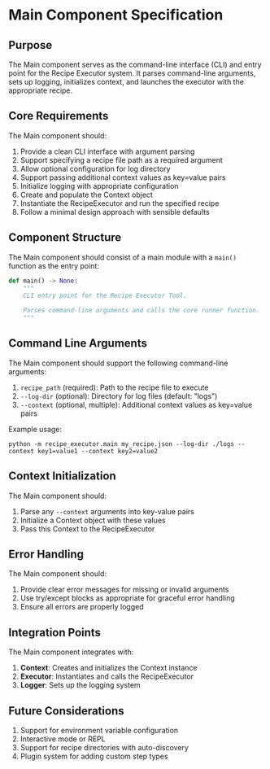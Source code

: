 # Main Component Specification

## Purpose

The Main component serves as the command-line interface (CLI) and entry point for the Recipe Executor system. It parses command-line arguments, sets up logging, initializes context, and launches the executor with the appropriate recipe.

## Core Requirements

The Main component should:

1. Provide a clean CLI interface with argument parsing
2. Support specifying a recipe file path as a required argument
3. Allow optional configuration for log directory
4. Support passing additional context values as key=value pairs
5. Initialize logging with appropriate configuration
6. Create and populate the Context object
7. Instantiate the RecipeExecutor and run the specified recipe
8. Follow a minimal design approach with sensible defaults

## Component Structure

The Main component should consist of a main module with a `main()` function as the entry point:

```python
def main() -> None:
    """
    CLI entry point for the Recipe Executor Tool.

    Parses command-line arguments and calls the core runner function.
    """
```

## Command Line Arguments

The Main component should support the following command-line arguments:

1. `recipe_path` (required): Path to the recipe file to execute
2. `--log-dir` (optional): Directory for log files (default: "logs")
3. `--context` (optional, multiple): Additional context values as key=value pairs

Example usage:

```
python -m recipe_executor.main my_recipe.json --log-dir ./logs --context key1=value1 --context key2=value2
```

## Context Initialization

The Main component should:

1. Parse any `--context` arguments into key-value pairs
2. Initialize a Context object with these values
3. Pass this Context to the RecipeExecutor

## Error Handling

The Main component should:

1. Provide clear error messages for missing or invalid arguments
2. Use try/except blocks as appropriate for graceful error handling
3. Ensure all errors are properly logged

## Integration Points

The Main component integrates with:

1. **Context**: Creates and initializes the Context instance
2. **Executor**: Instantiates and calls the RecipeExecutor
3. **Logger**: Sets up the logging system

## Future Considerations

1. Support for environment variable configuration
2. Interactive mode or REPL
3. Support for recipe directories with auto-discovery
4. Plugin system for adding custom step types
